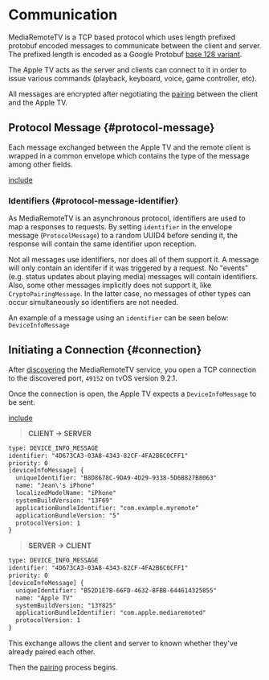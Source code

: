 # Communication

MediaRemoteTV is a TCP based protocol which uses length prefixed protobuf encoded messages to communicate between the client and server. The prefixed length is encoded as a Google Protobuf [base 128 variant](https://developers.google.com/protocol-buffers/docs/encoding#varints).

The Apple TV acts as the server and clients can connect to it in order to issue various commands (playback, keyboard, voice, game controller, etc).

All messages are encrypted after negotiating the [pairing](../pairing/README.md) between the client and the Apple TV.

## Protocol Message {#protocol-message}

Each message exchanged between the Apple TV and the remote client is wrapped in a common envelope which contains the type of the message among other fields.

[include](../protobuf/ProtocolMessage.proto)

### Identifiers {#protocol-message-identifier}

As MediaRemoteTV is an asynchronous protocol, identifiers are used to map a responses to requests. By setting `identifier` in the envelope message (`ProtocolMessage`) to a random UUID4 before sending it, the response will contain the same identifier upon reception.

Not all messages use identifiers, nor does all of them support it. A message will only contain an identifer if it was triggered by a request. No "events" (e.g. status updates about playing media) messages will contain identifiers. Also, some other messages implicitly does not support it, like `CryptoPairingMessage`. In the latter case, no messages of other types can occur simultaneously so identifiers are not needed.

An example of a message using an `identifier` can be seen below: `DeviceInfoMessage`

## Initiating a Connection {#connection}

After [discovering](../discovery/README.md) the MediaRemoteTV service, you open a TCP connection to the discovered port, `49152` on tvOS version 9.2.1.

Once the connection is open, the Apple TV expects a `DeviceInfoMessage` to be sent.

[include](../protobuf/DeviceInfoMessage.proto)

> **CLIENT -> SERVER**
```txt
type: DEVICE_INFO_MESSAGE
identifier: "4D673CA3-03A8-4343-82CF-4FA2B6C0CFF1"
priority: 0
[deviceInfoMessage] {
  uniqueIdentifier: "B8D8678C-9DA9-4D29-9338-5D6B827B8063"
  name: "Jean\'s iPhone"
  localizedModelName: "iPhone"
  systemBuildVersion: "13F69"
  applicationBundleIdentifier: "com.example.myremote"
  applicationBundleVersion: "5"
  protocolVersion: 1
}
```

> **SERVER -> CLIENT**
```txt
type: DEVICE_INFO_MESSAGE
identifier: "4D673CA3-03A8-4343-82CF-4FA2B6C0CFF1"
priority: 0
[deviceInfoMessage] {
  uniqueIdentifier: "B52D1E7B-66FD-4632-8FBB-644614325855"
  name: "Apple TV"
  systemBuildVersion: "13Y825"
  applicationBundleIdentifier: "com.apple.mediaremoted"
  protocolVersion: 1
}
```

This exchange allows the client and server to known whether they've already paired each other.

Then the [pairing](../pairing/README.md) process begins.


